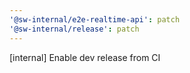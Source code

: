 ```yaml
---
'@sw-internal/e2e-realtime-api': patch
'@sw-internal/release': patch
---
```


[internal] Enable dev release from CI
